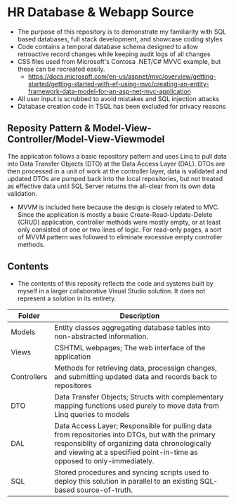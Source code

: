 # HR Database & Webapp Source
- The purpose of this repository is to demonstrate my familiarity with SQL based databases, full stack development, and showcase coding styles
- Code  contains a temporal database schema designed to allow retroactive record changes while keeping audit logs of all changes
- CSS files used from Microsoft's Contosa .NET/C# MVVC example, but these can be recreated easily.
  - https://docs.microsoft.com/en-us/aspnet/mvc/overview/getting-started/getting-started-with-ef-using-mvc/creating-an-entity-framework-data-model-for-an-asp-net-mvc-application
- All user input is scrubbed to avoid mistakes and SQL injection attacks
- Database creation code in TSQL has been excluded for privacy reasons
## Reposity Pattern & Model-View-Controller/Model-View-Viewmodel
The application follows a basic repository pattern and uses Linq to pull data into Data Transfer Objects (DTO) at the Data Access Layer (DAL). DTOs are then processed in a unit of work at the controller layer, data is validated and updated DTOs are pumped back into the local repositories, but not treated as effective data until SQL Server returns the all-clear from its own data validation.
- MVVM is included here because the design is closely related to MVC. Since the application is mostly a basic Create-Read-Update-Delete (CRUD) application, controller methods were mostly empty, or at least only consisted of one or two lines of logic. For read-only pages, a sort of MVVM pattern was followed to eliminate excessive empty controller methods.
## Contents
- The contents of this reposity reflects the code and systems built by myself in a larger collaborative Visual Studio solution. It does not represent a solution in its entirety.

| Folder | Description |
| --- | --- |
| Models | Entity classes aggregating database tables into non-abstracted information.  |
| Views | CSHTML webpages; The web interface of the application |
| Controllers | Methods for retrieving data, processign changes, and submitting updated data and records back to repositores |
| DTO | Data Transfer Objects; Structs with complementary mapping functions used purely to move data from Linq queries to models |
| DAL | Data Access Layer; Responsible for pulling data from repositories into DTOs, but with the primary responsiblity of organizing data chronologically and viewing at a specified point-in-time as opposed to only-immediately. |
| SQL | Stored procedures and syncing scripts used to deploy this solution in parallel to an existing SQL-based source-of-truth. |
